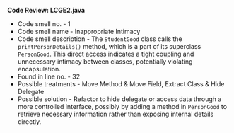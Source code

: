 **Code Review: LCGE2.java**
- Code smell no. - 1
- Code smell name - Inappropriate Intimacy
- Code smell description - The `StudentGood` class calls the `printPersonDetails()` method, which is a part of its superclass `PersonGood`. This direct access indicates a tight coupling and unnecessary intimacy between classes, potentially violating encapsulation.
- Found in line no. - 32
- Possible treatments - Move Method & Move Field, Extract Class & Hide Delegate
- Possible solution - Refactor to hide delegate or access data through a more controlled interface, possibly by adding a method in `PersonGood` to retrieve necessary information rather than exposing internal details directly.